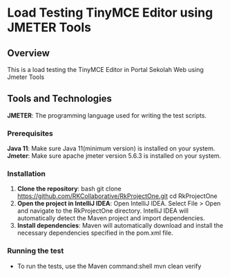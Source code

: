 # Load Testing TinyMCE Editor using JMETER Tools

## Overview
This is a load testing the TinyMCE Editor in Portal Sekolah Web using Jmeter Tools

## Tools and Technologies
**JMETER**: The programming language used for writing the test scripts.

### Prerequisites
**Java 11**: Make sure Java 11(minimum version) is installed on your system.
**Jmeter**: Make sure apache jmeter version 5.6.3 is installed on your system.

### Installation
1. **Clone the repository**:
   bash
   git clone https://github.com/RKCollaborative/RkProjectOne.git
   cd RkProjectOne
2. **Open the project in IntelliJ IDEA**:
Open IntelliJ IDEA.
Select File > Open and navigate to the RkProjectOne directory.
IntelliJ IDEA will automatically detect the Maven project and import dependencies.
3. **Install dependencies**:
Maven will automatically download and install the necessary dependencies specified in the pom.xml file.

### Running the test
* To run the tests, use the Maven command:shell
mvn clean verify
```

